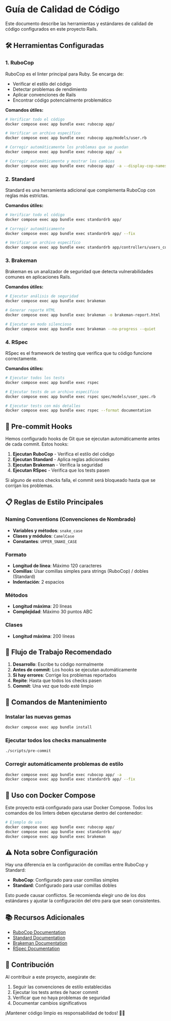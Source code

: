 # Guía de Calidad de Código

Este documento describe las herramientas y estándares de calidad de código configurados en este proyecto Rails.

## 🛠️ Herramientas Configuradas

### 1. RuboCop
RuboCop es el linter principal para Ruby. Se encarga de:
- Verificar el estilo del código
- Detectar problemas de rendimiento
- Aplicar convenciones de Rails
- Encontrar código potencialmente problemático

**Comandos útiles:**
```bash
# Verificar todo el código
docker compose exec app bundle exec rubocop app/

# Verificar un archivo específico
docker compose exec app bundle exec rubocop app/models/user.rb

# Corregir automáticamente los problemas que se puedan
docker compose exec app bundle exec rubocop app/ -a

# Corregir automáticamente y mostrar los cambios
docker compose exec app bundle exec rubocop app/ -a --display-cop-names
```

### 2. Standard
Standard es una herramienta adicional que complementa RuboCop con reglas más estrictas.

**Comandos útiles:**
```bash
# Verificar todo el código
docker compose exec app bundle exec standardrb app/

# Corregir automáticamente
docker compose exec app bundle exec standardrb app/ --fix

# Verificar un archivo específico
docker compose exec app bundle exec standardrb app/controllers/users_controller.rb
```

### 3. Brakeman
Brakeman es un analizador de seguridad que detecta vulnerabilidades comunes en aplicaciones Rails.

**Comandos útiles:**
```bash
# Ejecutar análisis de seguridad
docker compose exec app bundle exec brakeman

# Generar reporte HTML
docker compose exec app bundle exec brakeman -o brakeman-report.html

# Ejecutar en modo silencioso
docker compose exec app bundle exec brakeman --no-progress --quiet
```

### 4. RSpec
RSpec es el framework de testing que verifica que tu código funcione correctamente.

**Comandos útiles:**
```bash
# Ejecutar todos los tests
docker compose exec app bundle exec rspec

# Ejecutar tests de un archivo específico
docker compose exec app bundle exec rspec spec/models/user_spec.rb

# Ejecutar tests con más detalles
docker compose exec app bundle exec rspec --format documentation
```

## 🔄 Pre-commit Hooks

Hemos configurado hooks de Git que se ejecutan automáticamente antes de cada commit. Estos hooks:

1. **Ejecutan RuboCop** - Verifica el estilo del código
2. **Ejecutan Standard** - Aplica reglas adicionales
3. **Ejecutan Brakeman** - Verifica la seguridad
4. **Ejecutan RSpec** - Verifica que los tests pasen

Si alguno de estos checks falla, el commit será bloqueado hasta que se corrijan los problemas.

## 📋 Reglas de Estilo Principales

### Naming Conventions (Convenciones de Nombrado)
- **Variables y métodos**: `snake_case`
- **Clases y módulos**: `CamelCase`
- **Constantes**: `UPPER_SNAKE_CASE`

### Formato
- **Longitud de línea**: Máximo 120 caracteres
- **Comillas**: Usar comillas simples para strings (RuboCop) / dobles (Standard)
- **Indentación**: 2 espacios

### Métodos
- **Longitud máxima**: 20 líneas
- **Complejidad**: Máximo 30 puntos ABC

### Clases
- **Longitud máxima**: 200 líneas

## 🚀 Flujo de Trabajo Recomendado

1. **Desarrollo**: Escribe tu código normalmente
2. **Antes de commit**: Los hooks se ejecutan automáticamente
3. **Si hay errores**: Corrige los problemas reportados
4. **Repite**: Hasta que todos los checks pasen
5. **Commit**: Una vez que todo esté limpio

## 🔧 Comandos de Mantenimiento

### Instalar las nuevas gemas
```bash
docker compose exec app bundle install
```

### Ejecutar todos los checks manualmente
```bash
./scripts/pre-commit
```

### Corregir automáticamente problemas de estilo
```bash
docker compose exec app bundle exec rubocop app/ -a
docker compose exec app bundle exec standardrb app/ --fix
```

## 🐳 Uso con Docker Compose

Este proyecto está configurado para usar Docker Compose. Todos los comandos de los linters deben ejecutarse dentro del contenedor:

```bash
# Ejemplo de uso
docker compose exec app bundle exec rubocop app/
docker compose exec app bundle exec standardrb app/
docker compose exec app bundle exec brakeman
```

## ⚠️ Nota sobre Configuración

Hay una diferencia en la configuración de comillas entre RuboCop y Standard:
- **RuboCop**: Configurado para usar comillas simples
- **Standard**: Configurado para usar comillas dobles

Esto puede causar conflictos. Se recomienda elegir uno de los dos estándares y ajustar la configuración del otro para que sean consistentes.

## 📚 Recursos Adicionales

- [RuboCop Documentation](https://rubocop.org/)
- [Standard Documentation](https://github.com/testdouble/standard)
- [Brakeman Documentation](https://brakemanscanner.org/)
- [RSpec Documentation](https://rspec.info/)

## 🤝 Contribución

Al contribuir a este proyecto, asegúrate de:

1. Seguir las convenciones de estilo establecidas
2. Ejecutar los tests antes de hacer commit
3. Verificar que no haya problemas de seguridad
4. Documentar cambios significativos

¡Mantener código limpio es responsabilidad de todos! 🧹✨
